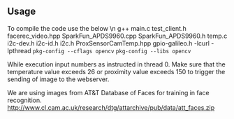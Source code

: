 Usage
--------------------
To compile the code use the below \n
g++ main.c test_client.h facerec_video.hpp SparkFun_APDS9960.cpp SparkFun_APDS9960.h temp.c i2c-dev.h i2c-id.h i2c.h ProxSensorCamTemp.hpp gpio-galileo.h -lcurl -lpthread `pkg-config --cflags opencv` `pkg-config --libs opencv`

While execution input numbers as instructed in thread 0.
Make sure that the temperature value exceeds 26 or proximity value exceeds 150 to trigger the sending of image to the webserver.

We are using images from AT&T Database of Faces for training in face recognition.
http://www.cl.cam.ac.uk/research/dtg/attarchive/pub/data/att_faces.zip
